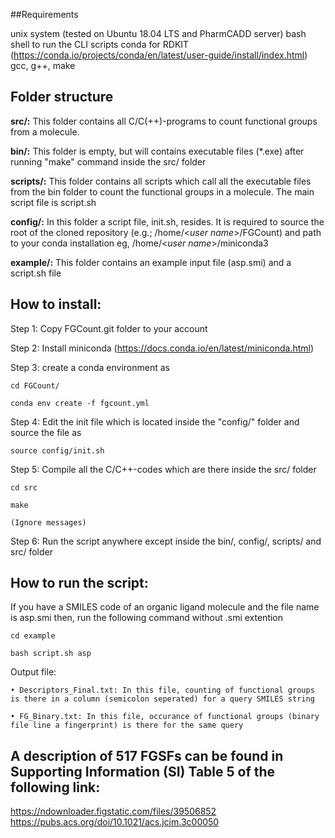 ##Requirements

unix system (tested on Ubuntu 18.04 LTS and PharmCADD server)
bash shell to run the CLI scripts
conda for RDKIT (https://conda.io/projects/conda/en/latest/user-guide/install/index.html)
gcc, g++, make


## Folder structure
**src/:** 
This folder contains all C/C(++)-programs to count functional groups from a molecule. 

**bin/:** 
This folder is empty, but will contains executable files (*.exe) after running "make" command inside the src/ folder

**scripts/:** 
This folder contains all scripts which call all the executable files from the bin folder to count the functional groups in a molecule. The main script file is script.sh

**config/:** 
In this folder a script file, init.sh, resides. It is required to source the root of the cloned repository (e.g.; /home/<*user name*>/FGCount) and path to your conda installation eg, /home/<*user name*>/miniconda3

**example/:** 
This folder contains an example input file (asp.smi) and a script.sh file 

## How to install:

Step 1: Copy FGCount.git folder to your account

Step 2: Install miniconda (https://docs.conda.io/en/latest/miniconda.html)

Step 3: create a conda environment as 

	cd FGCount/
	
	conda env create -f fgcount.yml

Step 4: Edit the init file which is located inside the "config/" folder and source the file as
	
	source config/init.sh

Step 5: Compile all the C/C++-codes which are there inside the src/ folder
	
	cd src
	
	make

	(Ignore messages)

Step 6: Run the script anywhere except inside the bin/, config/, scripts/ and src/ folder


## How to run the script:

If you have a SMILES code of an organic ligand molecule and the file name is asp.smi then, run the following command without .smi extention

	cd example
	
	bash script.sh asp

Output file: 

	• Descriptors_Final.txt: In this file, counting of functional groups is there in a column (semicolon seperated) for a query SMILES string
	
	• FG_Binary.txt: In this file, occurance of functional groups (binary file line a fingerprint) is there for the same query


## A description of 517 FGSFs can be found in Supporting Information (SI) Table 5 of the following link:
https://ndownloader.figstatic.com/files/39506852
https://pubs.acs.org/doi/10.1021/acs.jcim.3c00050
